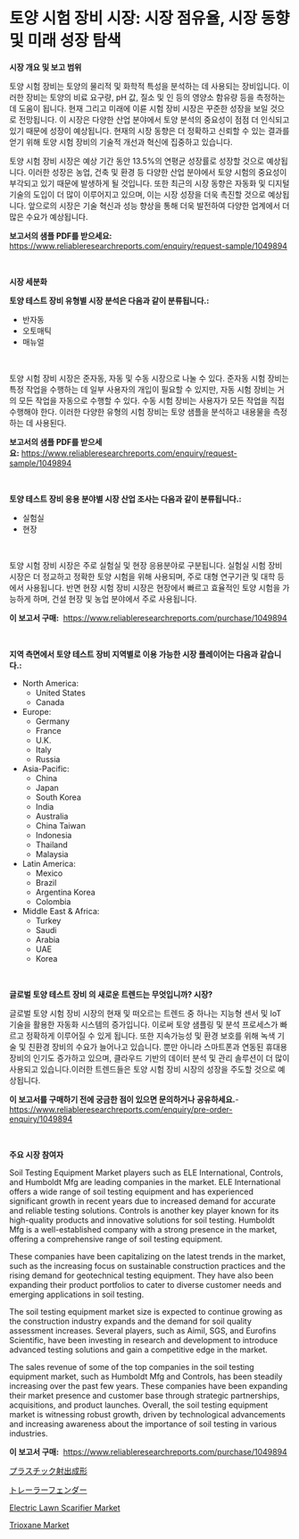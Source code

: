 <p><h1>토양 시험 장비 시장: 시장 점유율, 시장 동향 및 미래 성장 탐색</h1></p><p><strong>시장 개요 및 보고 범위</strong></p>
<p><p>토양 시험 장비는 토양의 물리적 및 화학적 특성을 분석하는 데 사용되는 장비입니다. 이러한 장비는 토양의 비료 요구량, pH 값, 질소 및 인 등의 영양소 함유량 등을 측정하는 데 도움이 됩니다. 현재 그리고 미래에 이륜 시험 장비 시장은 꾸준한 성장을 보일 것으로 전망됩니다. 이 시장은 다양한 산업 분야에서 토양 분석의 중요성이 점점 더 인식되고 있기 때문에 성장이 예상됩니다. 현재의 시장 동향은 더 정확하고 신뢰할 수 있는 결과를 얻기 위해 토양 시험 장비의 기술적 개선과 혁신에 집중하고 있습니다. </p><p>토양 시험 장비 시장은 예상 기간 동안 13.5%의 연평균 성장률로 성장할 것으로 예상됩니다. 이러한 성장은 농업, 건축 및 환경 등 다양한 산업 분야에서 토양 시험의 중요성이 부각되고 있기 때문에 발생하게 될 것입니다. 또한 최근의 시장 동향은 자동화 및 디지털 기술의 도입이 더 많이 이루어지고 있으며, 이는 시장 성장을 더욱 촉진할 것으로 예상됩니다. 앞으로의 시장은 기술 혁신과 성능 향상을 통해 더욱 발전하여 다양한 업계에서 더 많은 수요가 예상됩니다.</p></p>
<p><strong>보고서의 샘플 PDF를 받으세요:</strong> <a href="https://www.reliableresearchreports.com/enquiry/request-sample/1049894">https://www.reliableresearchreports.com/enquiry/request-sample/1049894</a></p>
<p>&nbsp;</p>
<p><strong>시장 세분화</strong></p>
<p><strong>토양 테스트 장비 유형별 시장 분석은 다음과 같이 분류됩니다.:</strong></p>
<p><ul><li>반자동</li><li>오토매틱</li><li>매뉴얼</li></ul></p>
<p>&nbsp;</p>
<p><p>토양 시험 장비 시장은 준자동, 자동 및 수동 시장으로 나눌 수 있다. 준자동 시험 장비는 특정 작업을 수행하는 데 일부 사용자의 개입이 필요할 수 있지만, 자동 시험 장비는 거의 모든 작업을 자동으로 수행할 수 있다. 수동 시험 장비는 사용자가 모든 작업을 직접 수행해야 한다. 이러한 다양한 유형의 시험 장비는 토양 샘플을 분석하고 내용물을 측정하는 데 사용된다.</p></p>
<p><strong>보고서의 샘플 PDF를 받으세요:</strong>&nbsp;<a href="https://www.reliableresearchreports.com/enquiry/request-sample/1049894">https://www.reliableresearchreports.com/enquiry/request-sample/1049894</a></p>
<p>&nbsp;</p>
<p><strong> 토양 테스트 장비 응용 분야별 시장 산업 조사는 다음과 같이 분류됩니다.:</strong></p>
<p><ul><li>실험실</li><li>현장</li></ul></p>
<p>&nbsp;</p>
<p><p>토양 시험 장비 시장은 주로 실험실 및 현장 응용분야로 구분됩니다. 실험실 시험 장비 시장은 더 정교하고 정확한 토양 시험을 위해 사용되며, 주로 대형 연구기관 및 대학 등에서 사용됩니다. 반면 현장 시험 장비 시장은 현장에서 빠르고 효율적인 토양 시험을 가능하게 하며, 건설 현장 및 농업 분야에서 주로 사용됩니다.</p></p>
<p><strong>이 보고서 구매:</strong>&nbsp; <a href="https://www.reliableresearchreports.com/purchase/1049894">https://www.reliableresearchreports.com/purchase/1049894</a></p>
<p>&nbsp;</p>
<p><strong>지역 측면에서 토양 테스트 장비 지역별로 이용 가능한 시장 플레이어는 다음과 같습니다.:</strong></p>
<p><ul>
    <li>
        North America:
        <ul>
            <li>United States</li>
            <li>Canada</li>
        </ul>
    </li>
    <li>
        Europe:
        <ul>
            <li>Germany</li>
            <li>France</li>
            <li>U.K.</li>
            <li>Italy</li>
            <li>Russia</li>
        </ul>
    </li>
    <li>
        Asia-Pacific:
        <ul>
            <li>China</li>
            <li>Japan</li>
            <li>South Korea</li>
            <li>India</li>
            <li>Australia</li>
            <li>China Taiwan</li>
            <li>Indonesia</li>
            <li>Thailand</li>
            <li>Malaysia</li>
        </ul>
    </li>
    <li>
        Latin America:
        <ul>
            <li>Mexico</li>
            <li>Brazil</li>
            <li>Argentina Korea</li>
            <li>Colombia</li>
        </ul>
    </li>
    <li>
        Middle East & Africa:
        <ul>
            <li>Turkey</li>
            <li>Saudi</li>
            <li>Arabia</li>
            <li>UAE</li>
            <li>Korea</li>
        </ul>
    </li>
    </ul></p>
<p>&nbsp;</p>
<p><strong>글로벌 토양 테스트 장비 의 새로운 트렌드는 무엇입니까? 시장?</strong></p>
<p><p>글로벌 토양 시험 장비 시장의 현재 및 떠오르는 트렌드 중 하나는 지능형 센서 및 IoT 기술을 활용한 자동화 시스템의 증가입니다. 이로써 토양 샘플링 및 분석 프로세스가 빠르고 정확하게 이루어질 수 있게 됩니다. 또한 지속가능성 및 환경 보호를 위해 녹색 기술 및 친환경 장비의 수요가 늘어나고 있습니다. 뿐만 아니라 스마트폰과 연동된 휴대용 장비의 인기도 증가하고 있으며, 클라우드 기반의 데이터 분석 및 관리 솔루션이 더 많이 사용되고 있습니다.이러한 트렌드들은 토양 시험 장비 시장의 성장을 주도할 것으로 예상됩니다.</p></p>
<p><strong>이 보고서를 구매하기 전에 궁금한 점이 있으면 문의하거나 공유하세요.</strong>- <a href="https://www.reliableresearchreports.com/enquiry/pre-order-enquiry/1049894">https://www.reliableresearchreports.com/enquiry/pre-order-enquiry/1049894</a></p>
<p>&nbsp;</p>
<p><strong>주요 시장 참여자</strong></p>
<p><p>Soil Testing Equipment Market players such as ELE International, Controls, and Humboldt Mfg are leading companies in the market. ELE International offers a wide range of soil testing equipment and has experienced significant growth in recent years due to increased demand for accurate and reliable testing solutions. Controls is another key player known for its high-quality products and innovative solutions for soil testing. Humboldt Mfg is a well-established company with a strong presence in the market, offering a comprehensive range of soil testing equipment.</p><p>These companies have been capitalizing on the latest trends in the market, such as the increasing focus on sustainable construction practices and the rising demand for geotechnical testing equipment. They have also been expanding their product portfolios to cater to diverse customer needs and emerging applications in soil testing.</p><p>The soil testing equipment market size is expected to continue growing as the construction industry expands and the demand for soil quality assessment increases. Several players, such as Aimil, SGS, and Eurofins Scientific, have been investing in research and development to introduce advanced testing solutions and gain a competitive edge in the market.</p><p>The sales revenue of some of the top companies in the soil testing equipment market, such as Humboldt Mfg and Controls, has been steadily increasing over the past few years. These companies have been expanding their market presence and customer base through strategic partnerships, acquisitions, and product launches. Overall, the soil testing equipment market is witnessing robust growth, driven by technological advancements and increasing awareness about the importance of soil testing in various industries.</p></p>
<p><strong>이 보고서 구매:</strong>&nbsp;&nbsp;<a href="https://www.reliableresearchreports.com/purchase/1049894">https://www.reliableresearchreports.com/purchase/1049894</a></p>
<p><p><a href="https://github.com/KaydenJohns1964/Market-Research-Report-List-1/blob/main/221172912657.md">プラスチック射出成形</a></p><p><a href="https://github.com/marbadji/Market-Research-Report-List-1/blob/main/884298812656.md">トレーラーフェンダー</a></p><p><a href="https://view.publitas.com/reportprime-1/global-electric-lawn-scarifier-market-by-types-applications-and-major-players-with-regional-growth-rate-analysis-and-development-situation-from-2024-to-2031/">Electric Lawn Scarifier Market</a></p><p><a href="https://circular-yam-9b9.notion.site/Trioxane-Market-Insights-Market-Players-and-Forecast-Till-2031-4d88fa1b80b74eeb9645683e6e897e56">Trioxane Market</a></p></p>
